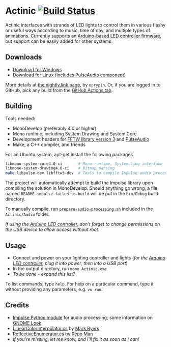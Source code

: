 Actinic [![Build Status](https://github.com/digitalcircuit/actinic/actions/workflows/main.yml/badge.svg)][ci-status-page]
===============

Actinic interfaces with strands of LED lights to control them in various flashy or useful ways according to music, time of day, and multiple types of animations.  Currently supports an [Arduino-based LED controller firmware][arduino-firmware], but support can be easily added for other systems.

## Downloads

* [Download for Windows](https://nightly.link/digitalcircuit/actinic/workflows/main/main/Actinic-Windows.zip )
* [Download for Linux (includes PulseAudio component)](https://nightly.link/digitalcircuit/actinic/workflows/main/main/Actinic-Linux.zip )

More details at [the nightly.link page](https://nightly.link/digitalcircuit/actinic/workflows/main/main ), by `oprypin`.  Or, if you are logged in to GitHub, pick any build from the [GitHub Actions tab][ci-status-page].

## Building

Tools needed:
* MonoDevelop (preferably 4.0 or higher)
* Mono runtime, including System.Drawing and System.Core
* Development headers for [FFTW library version 3](https://fftw.org) and [PulseAudio](https://wiki.freedesktop.org/www/Software/PulseAudio/)
* Make, a C++ compiler, and friends

For an Ubuntu system, apt-get install the following packages
```sh
libmono-system-core4.0-ci		# Mono runtime, System.Linq interface
libmono-system-drawing4.0-ci	# Bitmap parsing
make libpulse-dev libfftw3-dev	# Tools to compile Impulse audio processing library
```

The project will automatically attempt to build the Impulse library upon compiling the solution in MonoDevelop.  Should anything go wrong, a file named `README-impulse-failed-to-build` will be put in the `bin/Debug` build directory.

To manually compile, run [`prepare-audio-processing.sh`](https://github.com/digitalcircuit/actinic/blob/main/Actinic/Audio/prepare-audio-processing.sh) included in the `Actinic/Audio` folder.

*If using the [Arduino LED controller][arduino-firmware], don't forget to change permissions on the USB device to allow access without root.*

## Usage

* Connect and power on your lighting controller and lights (*for the [Arduino LED controller][arduino-firmware], plug it into power, then into a USB port*)
* In the output directory, run `mono Actinic.exe`
* *To be done - expand this list?*

To list commands, type `help`.  For help on a particular command, type it without providing any parameters, e.g. `vu run`.

## Credits

* [Impulse Python module](https://launchpad.net/impulse.bzr) for audio processing; some information on [GNOME Look](http://gnome-look.org/content/show.php/Impulse+-+PulseAudio+visualizer?content=99383)
* [LinearColorInterpolator.cs](https://stackoverflow.com/questions/2307726/how-to-calculate-color-based-on-a-range-of-values-in-c) by [Mark Byers](https://stackoverflow.com/users/61974/mark-byers)
* [ReflectiveEnumerator.cs](https://stackoverflow.com/questions/5411694/get-all-inherited-classes-of-an-abstract-class) by [Repo Man](https://stackoverflow.com/users/140126/repo-man)
* *If you're missing, let me know, and I'll fix it as soon as I can!*

[arduino-firmware]: https://github.com/digitalcircuit/ActinicArduino
[ci-status-page]: https://github.com/digitalcircuit/actinic/actions?query=branch%3Amain
